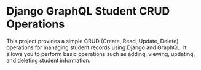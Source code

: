 # Django GraphQL Student CRUD Operations

This project provides a simple CRUD (Create, Read, Update, Delete) operations for managing student records using Django and GraphQL. It allows you to perform basic operations such as adding, viewing, updating, and deleting student information.
